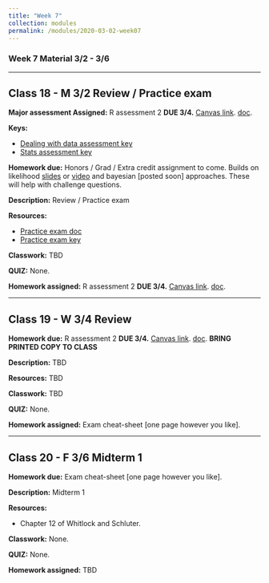 ```yaml
---
title: "Week 7"
collection: modules
permalink: /modules/2020-03-02-week07
---
```


### Week 7 Material 3/2 - 3/6

---

## Class 18 - M 3/2 Review / Practice exam

**Major assessment Assigned:** R assessment 2 **DUE 3/4.** [Canvas link](https://canvas.umn.edu/courses/151855/assignments/1021888). [doc](https://drive.google.com/open?id=1w8_kC0Jmk6iXXlyPs3uHIY1deZzpp-aL).

**Keys:**

- [Dealing with data assessment key](https://drive.google.com/open?id=1s4GrqiL6vvpSJTWoMQaCK43z4znUCWaK)
- [Stats assessment key](https://drive.google.com/open?id=1jwnY2xMVCQp66VwWXHM-CMM3zySCicSR)

**Homework due:** Honors / Grad / Extra credit assignment to come. Builds on likelihood [slides](https://drive.google.com/open?id=1UzbkYetGzKqfpCBrs3FsbnGkVgwhWxN6) or [video](https://youtu.be/3jY3yzUXf_s) and bayesian [posted soon] approaches. These will help with challenge questions.

**Description:** Review / Practice exam

**Resources:**

- [Practice exam doc](https://docs.google.com/document/d/1MFjV0rOaBwSptrUOSvq1kFnmmfNSDmU6zBycJRFY_bk/edit?usp=sharing)
- [Practice exam key](https://docs.google.com/document/d/1ZqiA2qiew7YLwqfvqXIEAve0zgtQaHlgL5LKb77W4fU/edit?usp=sharing)

**Classwork:** TBD

**QUIZ:** None.

**Homework assigned:** R assessment 2 **DUE 3/4.** [Canvas link](https://canvas.umn.edu/courses/151855/assignments/1021888). [doc](https://drive.google.com/open?id=1w8_kC0Jmk6iXXlyPs3uHIY1deZzpp-aL).

---

## Class 19 - W 3/4 Review

**Homework due:** R assessment 2 **DUE 3/4.** [Canvas link](https://canvas.umn.edu/courses/151855/assignments/1021888). [doc](https://drive.google.com/open?id=1w8_kC0Jmk6iXXlyPs3uHIY1deZzpp-aL). **BRING PRINTED COPY TO CLASS**

**Description:** TBD

**Resources:** TBD

**Classwork:** TBD

**QUIZ:** None.

**Homework assigned:** Exam cheat-sheet [one page however you like].

---

## Class 20 - F 3/6 Midterm 1

**Homework due:** Exam cheat-sheet [one page however you like].

**Description:** Midterm 1

**Resources:**

- Chapter 12 of Whitlock and Schluter.

**Classwork:** None.

**QUIZ:** None.

**Homework assigned:** TBD

